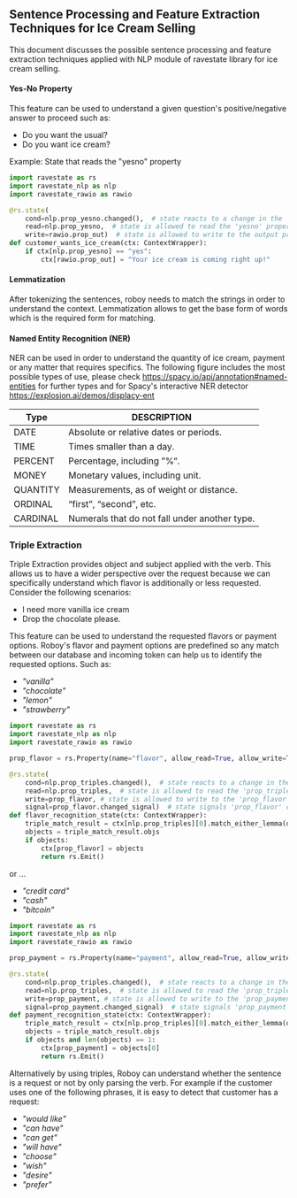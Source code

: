 ## Sentence Processing and Feature Extraction Techniques for Ice Cream Selling

This document discusses the possible sentence processing and feature extraction techniques 
applied with NLP module of ravestate library for ice cream selling.

#### Yes-No Property

This feature can be used to understand a given question's positive/negative answer to proceed such as:

- Do you want the usual?
- Do you want ice cream?

Example: State that reads the "yesno" property

```python
import ravestate as rs
import ravestate_nlp as nlp
import ravestate_rawio as rawio

@rs.state(
    cond=nlp.prop_yesno.changed(),  # state reacts to a change in the 'yesno' property
    read=nlp.prop_yesno,  # state is allowed to read the 'yesno' property
    write=rawio.prop_out)  # state is allowed to write to the output property
def customer_wants_ice_cream(ctx: ContextWrapper):
    if ctx[nlp.prop_yesno] == "yes":
        ctx[rawio.prop_out] = "Your ice cream is coming right up!"
```

#### Lemmatization

After tokenizing the sentences, roboy needs to match the strings in order to understand the context.
Lemmatization allows to get the base form of words which is the required form for matching.


#### Named Entity Recognition (NER)

NER can be used in order to understand the quantity of ice cream, payment or any matter that requires specifics.
The following figure includes the most possible types of use, please check 
https://spacy.io/api/annotation#named-entities for further types and for Spacy's interactive NER detector https://explosion.ai/demos/displacy-ent

| Type                              | DESCRIPTION
| -------------                     | --------------------          
| DATE                              | Absolute or relative dates or periods.
| TIME                              | Times smaller than a day.
| PERCENT                           | Percentage, including ”%“.                
| MONEY                             | Monetary values, including unit.    
| QUANTITY                          | Measurements, as of weight or distance.            
| ORDINAL                           | “first”, “second”, etc.           
| CARDINAL                          | Numerals that do not fall under another type.             


### Triple Extraction 
Triple Extraction provides object and subject applied with the verb. 
This allows us to have a wider perspective over the request because
we can specifically understand which flavor is additionally or less requested.
Consider the following scenarios:

- I need more vanilla ice cream
- Drop the chocolate please.

This feature can be used to understand the requested flavors or payment options. 
Roboy's flavor and payment options are predefined so any match between our database and incoming token
can help us to identify the requested options. Such as:

- *"vanilla"*
- *"chocolate"*
- *"lemon"*
- *"strawberry"*

```python
import ravestate as rs
import ravestate_nlp as nlp
import ravestate_rawio as rawio

prop_flavor = rs.Property(name="flavor", allow_read=True, allow_write=True, always_signal_changed=True)

@rs.state(
    cond=nlp.prop_triples.changed(),  # state reacts to a change in the 'prop_triples' property
    read=nlp.prop_triples,  # state is allowed to read the 'prop_triples' property
    write=prop_flavor, # state is allowed to write to the 'prop_flavor' property
    signal=prop_flavor.changed_signal)  # state signals 'prop_flavor' change signal 
def flavor_recognition_state(ctx: ContextWrapper):
    triple_match_result = ctx[nlp.prop_triples][0].match_either_lemma(obj={"vanilla", "strawberry", "lemon", "chocolate"}):
    objects = triple_match_result.objs
    if objects:
        ctx[prop_flavor] = objects
        return rs.Emit()
```

or ...

- *"credit card"*
- *"cash"*
- *"bitcoin"*

```python
import ravestate as rs
import ravestate_nlp as nlp
import ravestate_rawio as rawio

prop_payment = rs.Property(name="payment", allow_read=True, allow_write=True, always_signal_changed=True)

@rs.state(
    cond=nlp.prop_triples.changed(),  # state reacts to a change in the 'prop_triples' property
    read=nlp.prop_triples,  # state is allowed to read the 'prop_triples' property
    write=prop_payment, # state is allowed to write to the 'prop_payment' property
    signal=prop_payment.changed_signal)  # state signals 'prop_payment' change signal 
def payment_recognition_state(ctx: ContextWrapper):
    triple_match_result = ctx[nlp.prop_triples][0].match_either_lemma(obj={"bitcoin", "cash", "card"}):
    objects = triple_match_result.objs
    if objects and len(objects) == 1:
        ctx[prop_payment] = objects[0] 
        return rs.Emit()
```

Alternatively by using triples, Roboy can understand whether the sentence is a request or not by only parsing the verb.
For example if the customer uses one of the following phrases, it is easy to detect that customer has a request:

- *"would like"*
- *"can have"*
- *"can get"*
- *"will have"*
- *"choose"*
- *"wish"*
- *"desire"*
- *"prefer"*

